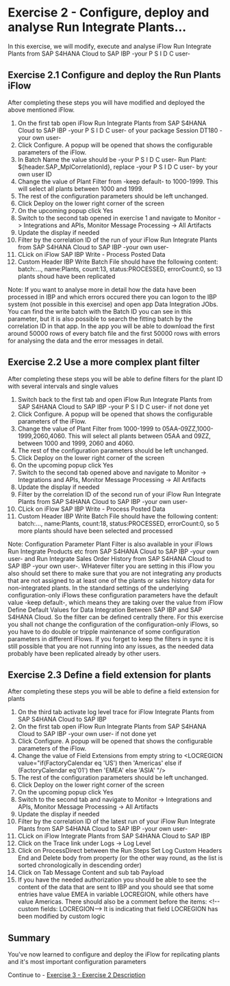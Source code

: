 # Exercise 2 - Configure, deploy and analyse Run Integrate Plants...

In this exercise, we will modify, execute and analyse iFlow Run Integrate Plants from SAP S4HANA Cloud to SAP IBP -your P S I D C user-

## Exercise 2.1 Configure and deploy the Run Plants iFlow

After completing these steps you will have modified and deployed the above mentioned iFlow.

1. On the first tab open iFlow Run Integrate Plants from SAP S4HANA Cloud to SAP IBP -your P S I D C user- of your package Session DT180 -your own user-
2. Click Configure. A popup will be opened that shows the configurable parameters of the iFlow.
3. In Batch Name the value should be -your P S I D C user- Run Plant: ${header.SAP_MplCorrelationId}, replace -your P S I D C user- by your own user ID
4. Change the value of Plant Filter from -keep default- to 1000-1999. This will select all plants between 1000 and 1999.
5. The rest of the configuration parameters should be left unchanged.
6. Click Deploy on the lower right corner of the screen
7. On the upcoming popup click Yes
8. Switch to the second tab opened in exercise 1 and navigate to Monitor -> Integrations and APIs, Monitor Message Processing -> All Artifacts
9. Update the display if needed
10. Filter by the correlation ID of the run of your iFlow Run Integrate Plants from SAP S4HANA Cloud to SAP IBP -your own user-
11. CLick on iFlow SAP IBP Write - Process Posted Data
12. Custom Header IBP Write Batch File should have the following content: batch:..., name:Plants, count:13, status:PROCESSED, errorCount:0, so 13 plants shoud have been replicated

Note: If you want to analyse more in detail how the data have been processed in IBP and which errors occured there you can logon to the IBP system (not possible in this exercise) and open app Data Integration JObs. You can find the write batch with the Batch ID you can see in this parameter, but it is also possible to search the fitting batch by the correlation ID in that app. In the app you will be able to download the first around 50000 rows of every batch file and the first 50000 rows with errors for analysing the data and the error messages in detail.

## Exercise 2.2 Use a more complex plant filter

After completing these steps you will be able to define filters for the plant ID with several intervals and single values

1. Switch back to the first tab and open iFlow Run Integrate Plants from SAP S4HANA Cloud to SAP IBP -your P S I D C user- if not done yet
2. Click Configure. A popup will be opened that shows the configurable parameters of the iFlow.
4. Change the value of Plant Filter from 1000-1999 to 05AA-09ZZ,1000-1999,2060,4060. This will select all plants between 05AA and 09ZZ, between 1000 and 1999, 2060  and 4060.
5. The rest of the configuration parameters should be left unchanged.
6. Click Deploy on the lower right corner of the screen
7. On the upcoming popup click Yes
8. Switch to the second tab opened above and navigate to Monitor -> Integrations and APIs, Monitor Message Processing -> All Artifacts
9. Update the display if needed
10. Filter by the correlation ID of the second run of your iFlow Run Integrate Plants from SAP S4HANA Cloud to SAP IBP -your own user-
11. CLick on iFlow SAP IBP Write - Process Posted Data
12. Custom Header IBP Write Batch File should have the following content: batch:..., name:Plants, count:18, status:PROCESSED, errorCount:0, so 5 more plants should have been selected and processed

Note: Configuration Parameter Plant Filter is also available in your iFlows Run Integrate Products etc from SAP S4HANA Cloud to SAP IBP -your own user- and Run Integrate Sales Order History from SAP S4HANA Cloud to SAP IBP -your own user-. WHatever filter you are setting in this iFlow you also should set there to make sure that you are not integrating any products that are not assigned to at least one of the plants or sales history data for non-integrated plants. In the standard settings of the underlying configuration-only iFlows these configuration parameters have the default value -keep default-, which means they are taking over the value from iFlow Define Default Values for Data Integration Between SAP IBP and SAP S4HANA Cloud. So the filter can be defined centrally there. For this exercise you shall not change the configuration of the configuration-only iFlows, so you have to do double or tripple maintenance of some configuration parameters in different iFlows. If you forget to keep the filters in sync it is still possible that you are not running into any issues, as the needed data probably have been replicated already by other users.

## Exercise 2.3 Define a field extension for plants

After completing these steps you will be able to define a field extension for plants

1. On the third tab activate log level trace for iFlow Integrate Plants from SAP S4HANA Cloud to SAP IBP
2. On the first tab open iFlow Run Integrate Plants from SAP S4HANA Cloud to SAP IBP -your own user- if not done yet
3. Click Configure. A popup will be opened that shows the configurable parameters of the iFlow.
4. Change the value of Field Extensions from empty string to &lt;LOCREGION value="if(FactoryCalendar eq 'US') then 'Americas' else if (FactoryCalendar eq'01') then 'EMEA' else 'ASIA' "/>
5. The rest of the configuration parameters should be left unchanged.
6. Click Deploy on the lower right corner of the screen
7. On the upcoming popup click Yes
8. Switch to the second tab and navigate to Monitor -> Integrations and APIs, Monitor Message Processing -> All Artifacts
9. Update the display if needed
10. Filter by the correlation ID of the latest run of your iFlow Run Integrate Plants from SAP S4HANA Cloud to SAP IBP -your own user-
11. CLick on iFlow Integrate Plants from SAP S4HANA Cloud to SAP IBP
12. Click on the Trace link under Logs -> Log Level
13. Click on ProcessDirect between the Run Steps Set Log Custom Headers End and Delete body from property (or the other way round, as the list is sorted chronologically in descending order)
14. Click on Tab Message Content and sub tab Payload
15. If you have the needed authorization you should be able to see the content of the data that are sent to IBP and you should see that some entries have value EMEA in variable LOCREGION, while others have value Americas. There should also be a comment before the items: &lt;!--custom fields: LOCREGION--> It is indicating that field LOCREGION has been modified by custom logic

## Summary

You've now learned to configure and deploy the iFlow for repilcating plants and it's most important configuration parameters

Continue to - [Exercise 3 - Exercise 2 Description](../ex3/README.md)

